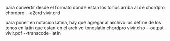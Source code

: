 para convertir desde el formato donde estan los tonos arriba al de chordpro
chordpro --a2crd vivir.crd 

para poner en notacion latina, hay que agregar al archivo los define de los
tonos en latin que estan en el archivo tonoslatin
chordpro vivir.cho --output vivir.pdf --transcode=latin
